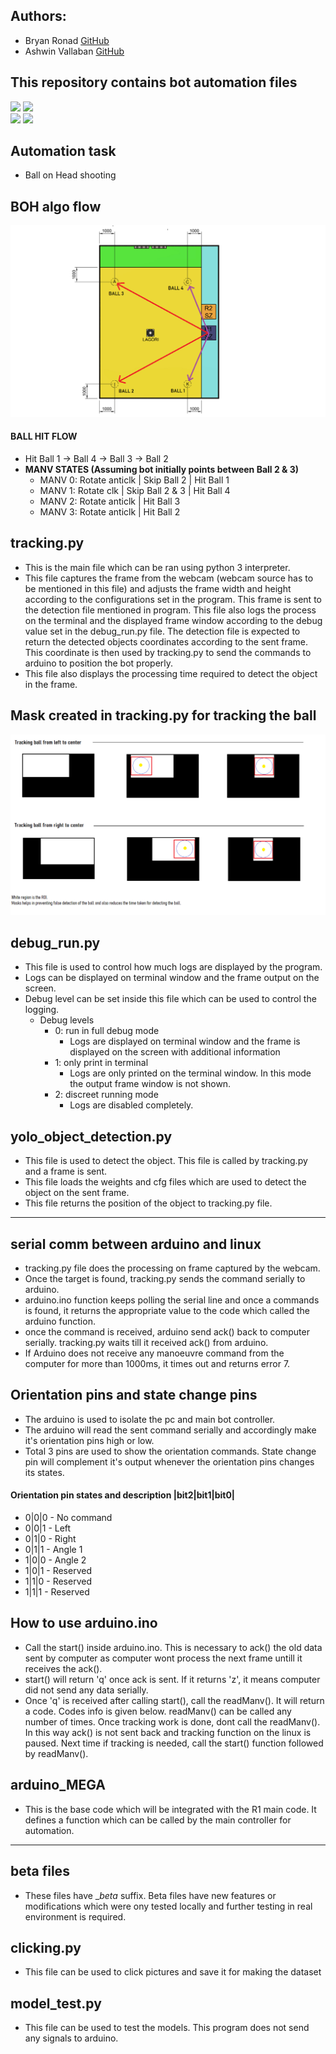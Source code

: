 ## Authors:
- Bryan Ronad [GitHub](https://github.com/BryanRonad)
- Ashwin Vallaban [GitHub](https://github.com/ashvnv)

## This repository contains bot automation files
![](https://img.shields.io/badge/Robot-R1-yellow) ![](https://img.shields.io/badge/Status-STABLE-green)
<br>
![](https://img.shields.io/badge/implementation-Python%203.8-red)
![](https://img.shields.io/badge/object%20detection-YOLO%20%26%20OpenCV-blue)

## Automation task
- Ball on Head shooting

## BOH algo flow
![diagram](https://raw.githubusercontent.com/ashvnv/Robocon2022/main/assets/BOH_aim_flow.png)

#### BALL HIT FLOW
- Hit Ball 1 -> Ball 4 -> Ball 3 -> Ball 2
- **MANV STATES (Assuming bot initially points between Ball 2 & 3)**
    - MANV 0: Rotate anticlk | Skip Ball 2 | Hit Ball 1
    - MANV 1: Rotate clk | Skip Ball 2 & 3 | Hit Ball 4
    - MANV 2: Rotate anticlk | Hit Ball 3
    - MANV 3: Rotate anticlk | Hit Ball 2

## tracking.py
- This is the main file which can be ran using python 3 interpreter.
- This file captures the frame from the webcam (webcam source has to be mentioned in this file) and adjusts the frame width and height according to the configurations set in the program. This frame is sent to the detection file mentioned in program. This file also logs the process on the terminal and the displayed frame window according to the debug value set in the debug_run.py file. The detection file is expected to return the detected objects coordinates according to the sent frame. This coordinate is then used by tracking.py to send the commands to arduino to position the bot properly.
- This file also displays the processing time required to detect the object in the frame.

## Mask created in tracking.py for tracking the ball
![diagram](https://raw.githubusercontent.com/ashvnv/Robocon2022/main/assets/ROI_masks.png)


## debug_run.py
- This file is used to control how much logs are displayed by the program.
- Logs can be displayed on terminal window and the frame output on the screen.
- Debug level can be set inside this file which can be used to control the logging.
	- Debug levels
		- 0: run in full debug mode
			- Logs are displayed on terminal window and the frame is displayed on the screen with additional information
		- 1: only print in terminal
			- Logs are only printed on the terminal window. In this mode the output frame window is not shown.
		- 2: discreet running mode
			- Logs are disabled completely.

## yolo_object_detection.py
- This file is used to detect the object. This file is called by tracking.py and a frame is sent. 
- This file loads the weights and cfg files which are used to detect the object on the sent frame.
- This file returns the position of the object to tracking.py file.

---

## serial comm between arduino and linux
- tracking.py file does the processing on frame captured by the webcam.
- Once the target is found, tracking.py sends the command serially to arduino.
- arduino.ino function keeps polling the serial line and once a commands is found, it returns the appropriate value to the code which called the arduino function.
- once the command is received, arduino send ack() back to computer serially. tracking.py waits till it received ack() from arduino.
- If Arduino does not receive any manoeuvre command from the computer for more than 1000ms, it times out and returns error 7.
 
## Orientation pins and state change pins
 - The arduino is used to isolate the pc and main bot controller.
 - The arduino will read the sent command serially and accordingly make it's orientation pins high or low.
 - Total 3 pins are used to show the orientation commands. State change pin will complement it's output whenever the orientation pins changes its states.

#### Orientation pin states and description |bit2|bit1|bit0|
 * 0|0|0 - No command
 * 0|0|1 - Left
 * 0|1|0 - Right
 * 0|1|1 - Angle 1
 * 1|0|0 - Angle 2
 * 1|0|1 - Reserved
 * 1|1|0 - Reserved
 * 1|1|1 - Reserved

## How to use arduino.ino
- Call the start() inside arduino.ino. This is necessary to ack() the old data sent by computer as computer wont process the next frame untill it receives the ack().
- start() will return 'q' once ack is sent. If it returns 'z', it means computer did not send any data serially.
- Once 'q' is received after calling start(), call the readManv(). It will return a code. Codes info is given below. readManv() can be called any number of times. Once tracking work is done, dont call the readManv(). In this way ack() is not sent back and tracking function on the linux is paused. Next time if tracking is needed, call the start() function followed by readManv().

## arduino_MEGA
- This is the base code which will be integrated with the R1 main code. It defines a function which can be called by the main controller for automation.

---

## beta files
- These files have \__beta_ suffix. Beta files have new features or modifications which were ony tested locally and further testing in real environment is required.

## clicking.py
- This file can be used to click pictures and save it for making the dataset

## model_test.py
- This file can be used to test the models. This program does not send any signals to arduino.
